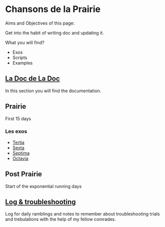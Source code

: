 # Chansons de la Prairie

Aims and Objectives of this page:

Get into the habit of writing doc and updating it.

What you will find?

* Exos
* Scripts
* Examples

## [La Doc de La Doc](1_MaDoc.md)

In this section you will find the documentation.

## Prairie
First 15 days 

### Les exos
* [Tertia](3_Tertia.md)
* [Sexta](Prairie_Exos/6_Sexta.md)
* [Septima](Prairie_Exos/7_Septima.md)
* [Octavia](Prairie_Exos/8_Octavia/8_octavia.md)

## Post Prairie
Start of the exponential running days

## [Log & troubleshooting](0_Log.md)
Log for daily ramblings and notes to remember about troubleshooting trials and trebulations with the help of my fellow comrades.

